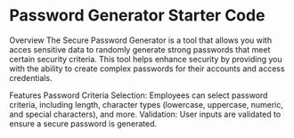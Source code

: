# Password Generator Starter Code
Overview
The Secure Password Generator is a tool that allows you with acces sensitive data to randomly generate strong passwords that meet certain security criteria. This tool helps enhance security by providing you with the ability to create complex passwords for their accounts and access credentials.

Features
Password Criteria Selection: Employees can select password criteria, including length, character types (lowercase, uppercase, numeric, and special characters), and more.
Validation: User inputs are validated to ensure a secure password is generated.
